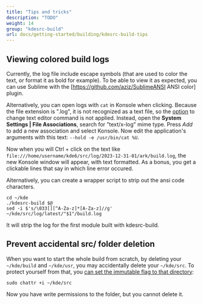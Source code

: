 ```yaml
---
title: "Tips and tricks"
description: "TODO"
weight: 14
group: "kdesrc-build"
url: docs/getting-started/building/kdesrc-build-tips
---
```


## Viewing colored build logs

Currently, the log file include escape symbols (that are used to color the text, or format it as bold for example). To be able to view it as expected, you can use Sublime with the [https://github.com/aziz/SublimeANSI ANSI color] plugin.

Alternatively, you can open logs with `cat` in Konsole when clicking. Because the file extension is ".log", it is not recognized as a text file, so the [option](https://discuss.kde.org/t/ctrl-click-on-a-py-file-listing-in-konsole-opens-kate-instead-of-default-editor/3406/4?u=ashark ) to change text editor command is not applied. Instead, open the **System Settings | File Associations**, search for "text/x-log" mime type. Press *Add* to add a new association and select Konsole. Now  edit the application's arguments with this text: `--hold -e /usr/bin/cat %U`.

Now when you will Ctrl + click on the text like `file:///home/username/kde6/src/log/2023-12-31-01/ark/build.log`, the new Konsole window will appear, with text formatted. As a bonus, you get a clickable lines that say in which line error occured.

Alternatively, you can create a wrapper script to strip out the ansi code characters.

```
cd ~/kde
./kdesrc-build $@
sed -i $'s/\033[][^A-Za-z]*[A-Za-z]//g' ~/kde/src/log/latest/"$1"/build.log
```

It will strip the log for the first module built with kdesrc-build.

## Prevent accidental src/ folder deletion

When you want to start the whole build from scratch, by deleting your `~/kde/build` and `~/kde/usr`, you may accidentally delete your `~/kde/src`. To protect yourself from that, you [can set the immutable flag to that directory](https://wiki.archlinux.org/title/File_permissions_and_attributes#File_attributes):

```
sudo chattr +i ~/kde/src
```

Now you have write permissions to the folder, but you cannot delete it.
